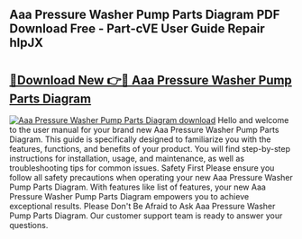 ## Aaa Pressure Washer Pump Parts Diagram PDF Download Free - Part-cVE User Guide Repair hlpJX

# <h2><a href="http://dfpk9en.blite.top/?on=Aaa+Pressure+Washer+Pump+Parts+Diagram">🔗Download New 👉🔴 Aaa Pressure Washer Pump Parts Diagram</a></h2>

[![Aaa Pressure Washer Pump Parts Diagram download](https://i.imgur.com/lujVjoI.png)](http://dfpk9en.blite.top/?on=Aaa+Pressure+Washer+Pump+Parts+Diagram)
Hello and welcome to the user manual for your brand new Aaa Pressure Washer Pump Parts Diagram. This guide is specifically designed to familiarize you with the features, functions, and benefits of your product. You will find step-by-step instructions for installation, usage, and maintenance, as well as troubleshooting tips for common issues. Safety First Please ensure you follow all safety precautions when operating your new Aaa Pressure Washer Pump Parts Diagram. With features like list of features, your new Aaa Pressure Washer Pump Parts Diagram empowers you to achieve exceptional results. Please Don't Be Afraid to Ask Aaa Pressure Washer Pump Parts Diagram. Our customer support team is ready to answer your questions.
